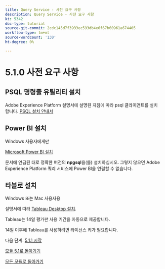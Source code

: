 ```yaml
---
title: Query Service - 사전 요구 사항
description: Query Service - 사전 요구 사항
kt: 5342
doc-type: tutorial
source-git-commit: 2cdc145d7f3933ec593db4e6f67b60961a674405
workflow-type: tm+mt
source-wordcount: '130'
ht-degree: 0%

---
```


# 5.1.0 사전 요구 사항

## PSQL 명령줄 유틸리티 설치

Adobe Experience Platform 설명서에 설명된 지침에 따라 psql 클라이언트를 설치합니다.
[PSQL 설치 안내서](https://experienceleague.adobe.com/docs/experience-platform/query/clients/psql.html)

## Power BI 설치

Windows 사용자에게만

[Microsoft Power BI 설치](https://experienceleague.adobe.com/docs/experience-platform/query/clients/power-bi.html)

문서에 언급된 대로 정확한 버전의 **npgsql**&#x200B;을(를) 설치하십시오. 그렇지 않으면 Adobe Experience Platform 쿼리 서비스에 Power BI을 연결할 수 없습니다.

## 타블로 설치

Windows 또는 Mac 사용자용

설명서에 따라 [Tableau Desktop 설치](https://experienceleague.adobe.com/docs/experience-platform/query/clients/tableau.html).

Tableau는 14일 평가판 사용 기간을 자동으로 제공합니다.

14일 이후에 Tableau를 사용하려면 라이선스 키가 필요합니다.

다음 단계: [5.1.1 시작](./ex1.md)

[모듈 5.1로 돌아가기](./query-service.md)

[모든 모듈로 돌아가기](../../../overview.md)
